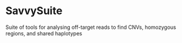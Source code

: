 # SavvySuite
Suite of tools for analysing off-target reads to find CNVs, homozygous regions, and shared haplotypes
